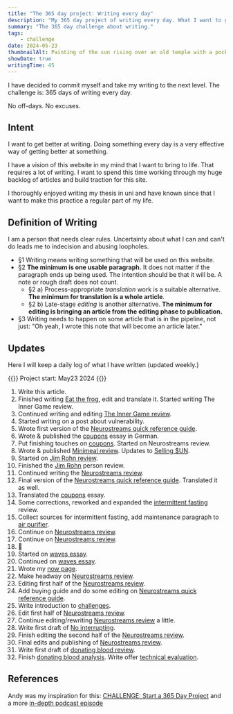 ```yaml
---
title: "The 365 day project: Writing every day"
description: "My 365 day project of writing every day. What I want to get out of it and how I exactly define writing."
summary: "The 365 day challenge about writing."
tags:
    - challenge
date: 2024-05-23
thumbnailAlt: Painting of the sun rising over an old temple with a pocketwatch in the foreground
showDate: true
writingTime: 45
---
```


I have decided to commit myself and take my writing to the next level.
The challenge is: 365 days of writing every day.

No off-days. No excuses.

## Intent

I want to get better at writing.
Doing something every day is a very effective way of getting better at
something.

I have a vision of this website in my mind that I want to bring to life.
That requires a lot of writing.
I want to spend this time working through my huge backlog of articles and
build traction for this site.

I thoroughly enjoyed writing my thesis in uni and have known since
that I want to make this practice a regular part of my life.

## Definition of Writing

I am a person that needs clear rules.
Uncertainty about what I can and can't do leads me to indecision and abusing loopholes.

- §1 Writing means writing something that will be used on this website.
- §2 **The minimum is one usable paragraph.**
It does not matter if the paragraph ends up being used.
The intention should be that it will be.
A note or rough draft does not count.
    + §2 a) Process-appropriate _translation_ work is a suitable alternative.
**The minimum for translation is a whole article**.
    + §2 b) Late-stage _editing_ is another alternative.
**The minimum for editing is bringing an article from the editing phase to publication.**
- §3 Writing needs to happen on some article that is in the pipeline, not
just: "Oh yeah, I wrote this note that will become an article later."

## Updates

Here I will keep a daily log of what I have written (updated weekly.)

{{<badge>}}
Project start: May23 2024
{{</badge>}}

1. Write this article.
24. Finished writing [Eat the frog](essay/eat-that-frog), edit and translate it.
Started writing The Inner Game review.
25. Continued writing and editing [The Inner Game review](/de/review/the-inner-game).
26. Started writing on a post about vulnerability.
27. Wrote first version of the [Neurostreams quick reference guide](misc/neurostreams-quick-reference).
28. Wrote & published the [coupons](essay/coupons) essay in German.
29. Put finishing touches on [coupons](essay/coupons). Started on Neurostreams review.
30. Wrote & published [Minimeal review](/de/review/sun-minimeal/). Updates to [Selling $UN](/de/misc/sun-minimeal-coin-verkaufen/).
31. Started on [Jim Rohn review](review/jim-rohn).
1. Finished the [Jim Rohn](review/jim-rohn) person review.
2. Continued writing the [Neurostreams review](review/neurostreams).
3. Final version of the [Neurostreams quick reference guide](misc/neurostreams-quick-reference). Translated it as well.
4. Translated the [coupons](essay/coupons) essay.
5. Some corrections, reworked and expanded the [intermittent fasting](review/intermittent-fasting) review.
6. Collect sources for intermittent fasting, add maintenance paragraph to
[air purifier](review/air-purifier).
7. Continue on [Neurostreams review](review/neurostreams).
8. Continue on [Neurostreams review](review/neurostreams).
9. :slightly_frowning_face:
10. Started on [waves essay](essay/waves).
11. Continued on [waves essay](essay/waves).
12. Wrote my [now page](now).
13. Make headway on [Neurostreams review](review/neurostreams).
14. Editing first half of the [Neurostreams review](review/neurostreams).
15. Add buying guide and do some editing on [Neurostreams quick reference guide](misc/neurostreams-quick-reference).
16. Write introduction to [challenges](misc/challenges).
17. Edit first half of [Neurostreams review](review/neurostreams).
18. Continue editing/rewriting [Neurostreams review](review/neurostreams) a little.
19. Write first draft of [No interrupting](essay/no-interrupting).
20. Finish editing the second half of the [Neurostreams review](review/neurostreams).
21. Final edits and publishing of [Neurostreams review](review/neurostreams).
22. Write first draft of [donating blood review](/de/review/blutspende).
23. Finish [donating blood analysis](/de/review/blutspende). Write offer [technical evaluation](offer/technical-evaluation).

## References

Andy was my inspiration for this:
[CHALLENGE: Start a 365 Day Project](https://killyourinnerloser.com/challenge-start-a-365-day-project/) and
a more [in-depth podcast episode](https://www.listennotes.com/podcasts/kill-your-inner/365-day-projects-are-amazing-ZgEoY2xBrJk/)

